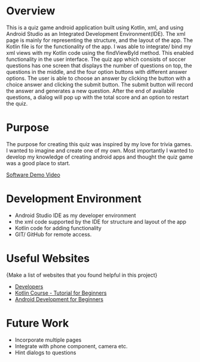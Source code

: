 # Overview

This is a quiz game android application built using Kotlin, xml, and using Android Studio as an Integrated Development Environment(IDE).
The xml page is mainly for representing the structure, and the layout of the app. The Kotlin file is for the functionality of the app. I was able to 
integrate/ bind my xml views with my Kotlin code using the findViewById method. This enabled functionality in the user interface. The quiz app which consists of 
soccer questions has one screen that displays the number of questions on top, the questions in the middle, and the four option buttons with different answer options.
The user is able to choose an answer by clicking the button with a choice answer and clicking the submit button. The submit button will record the answer and
generates a new question. After the end of available questions, a dialog will pop up with the total score and an option to restart the quiz.

# Purpose

The purpose for creating this quiz was inspired by my love for trivia games. I wanted to imagine and create one of my own. Most importantly I wanted to develop 
my knowledge of creating android apps and thought the quiz game was a good place to start.


[Software Demo Video](https://youtu.be/qgWXTFTFCzQ)

# Development Environment

* Android Studio IDE as my developer environment 
* the xml code supported by the IDE for structure and layout of the app 
* Kotlin code for adding functionality 
* GIT/ GitHub for remote access.


# Useful Websites

{Make a list of websites that you found helpful in this project}
* [Developers](https://developer.android.com/kotlin)
* [Kotlin Course - Tutorial for Beginners](https://www.youtube.com/watch?v=F9UC9DY-vIU&t=329s)
* [Android Development for Beginners ](https://www.youtube.com/watch?v=fis26HvvDII)

# Future Work


* Incorporate multiple pages
* Integrate with phone component, camera etc.
* Hint dialogs to questions



